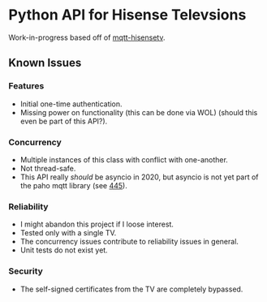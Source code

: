 # Python API for Hisense Televsions

Work-in-progress based off of [mqtt-hisensetv](https://github.com/Krazy998/mqtt-hisensetv).

## Known Issues

### Features
* Initial one-time authentication.
* Missing power on functionality (this can be done via WOL) (should this even be part of this API?).

### Concurrency
* Multiple instances of this class with conflict with one-another.
* Not thread-safe.
* This API really *should* be asyncio in 2020, but asyncio is not yet part of the paho mqtt library (see [445](https://github.com/eclipse/paho.mqtt.python/issues/455)).

### Reliability
* I might abandon this project if I loose interest.
* Tested only with a single TV.
* The concurrency issues contribute to reliability issues in general.
* Unit tests do not exist yet.

### Security
* The self-signed certificates from the TV are completely bypassed.
